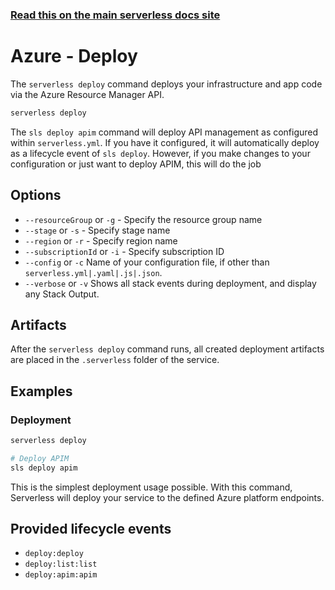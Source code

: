 <!--
title: Serverless Framework Commands - Azure Functions - Deploy
menuText: deploy
menuOrder: 2
description: Deploy your service to the specified provider
layout: Doc
-->

<!-- DOCS-SITE-LINK:START automatically generated  -->

### [Read this on the main serverless docs site](https://www.serverless.com/framework/docs/providers/azure/cli-reference/deploy)

<!-- DOCS-SITE-LINK:END -->

# Azure - Deploy

The `serverless deploy` command deploys your infrastructure and app code via the Azure Resource Manager API.

```bash
serverless deploy
```

The `sls deploy apim` command will deploy API management as configured within `serverless.yml`. If you have it configured, it will automatically deploy as a lifecycle event of `sls deploy`. However, if you make changes to your configuration or just want to deploy APIM, this will do the job

## Options

- `--resourceGroup` or `-g` - Specify the resource group name
- `--stage` or `-s` - Specify stage name
- `--region` or `-r` - Specify region name
- `--subscriptionId` or `-i` - Specify subscription ID
- `--config` or `-c` Name of your configuration file, if other than `serverless.yml|.yaml|.js|.json`.
- `--verbose` or `-v` Shows all stack events during deployment, and display any Stack Output.

## Artifacts

After the `serverless deploy` command runs, all created deployment artifacts are placed in the `.serverless` folder of the service.

## Examples

### Deployment

```bash
serverless deploy
```

```bash
# Deploy APIM
sls deploy apim
```

This is the simplest deployment usage possible. With this command, Serverless will deploy your service to the defined Azure platform endpoints.

## Provided lifecycle events

- `deploy:deploy`
- `deploy:list:list`
- `deploy:apim:apim`
